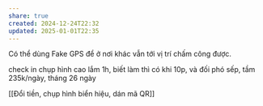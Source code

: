 ```yaml
---
share: true
created: 2024-12-24T22:32
updated: 2025-01-01T22:35
---
```

Có thể dùng Fake GPS để ở nơi khác vẫn tới vị trí chấm công được.

check in chụp hình cao lắm 1h, biết làm thì có khi 10p, và đối phó sếp, tầm 235k/ngày, tháng 26 ngày

[[Đổi tiền, chụp hình biển hiệu, dán mã QR]]